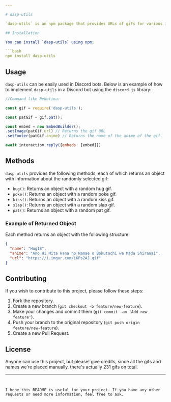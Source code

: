 ```yaml
---

# dasp-utils

`dasp-utils` is an npm package that provides URLs of gifs for various interactions such as hugs, kicks, kisses, slaps, and pats. Each gif comes with additional information about its name and the anime it comes from, making it ideal for use in Discord bots.

## Installation

You can install `dasp-utils` using npm:

```bash
npm install dasp-utils
```

## Usage

`dasp-utils` can be easily used in Discord bots. Below is an example of how to implement `dasp-utils` in a Discord bot using the `discord.js` library:

```javascript
//Command like Nekotina:

const gif = require('dasp-utils');

const patGif = gif.pat();

const embed = new EmbedBuilder();
.setImage(patGif.url) // Returns the gif URL
.setFooter(patGif.anime) // Returns the name of the anime of the gif.

await interaction.reply({embeds: [embed]})
```

## Methods

`dasp-utils` provides the following methods, each of which returns an object with information about the randomly selected gif:

- `hug()`: Returns an object with a random hug gif.
- `poke()`: Returns an object with a random poke gif.
- `kiss()`: Returns an object with a random kiss gif.
- `slap()`: Returns an object with a random slap gif.
- `pat()`: Returns an object with a random pat gif.

### Example of Returned Object

Each method returns an object with the following structure:

```json
{
  "name": "Hug18",
  "anime": "Ano Hi Mita Hana no Namae o Bokutachi wa Mada Shiranai",
  "url": "https://i.imgur.com/iKPs2AJ.gif"
}
```

## Contributing

If you wish to contribute to this project, please follow these steps:

1. Fork the repository.
2. Create a new branch (`git checkout -b feature/new-feature`).
3. Make your changes and commit them (`git commit -am 'Add new feature'`).
4. Push your branch to the original repository (`git push origin feature/new-feature`).
5. Create a new Pull Request.

## License

Anyone can use this project, but please! give credits, since all the gifs and names we're placed manually. there's actually 231 gifs on total.

---
```


I hope this README is useful for your project. If you have any other requests or need more information, feel free to ask.
